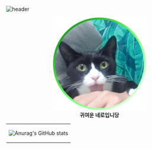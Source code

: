 <p align='center'>

![header](https://capsule-render.vercel.app/api?type=cylinder&color=ADFF2F&height=180&section=header&text=Nero's%20Company&fontSize=80&animation=blinking)




</p>
<p align="center">
<img src='./neroone.png' width = '50%'></img><br>
<b>귀여운 네로입니당</b>
</p>

<table align="center">
<tr>
<td >

![Anurag's GitHub stats](https://github-readme-stats.vercel.app/api?username=JindoKim&show_icons=true&theme=highcontrast)
</td>
</tr>
</table>
